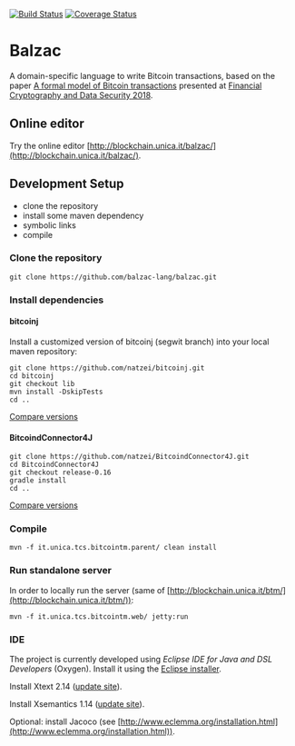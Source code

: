 [![Build Status](https://travis-ci.org/balzac-lang/balzac.svg?branch=master)](https://travis-ci.org/balzac-lang/balzac)
[![Coverage Status](https://coveralls.io/repos/github/balzac-lang/balzac/badge.svg)](https://coveralls.io/github/balzac-lang/balzac)

# Balzac

A domain-specific language to write Bitcoin transactions, based on the paper
[A formal model of Bitcoin transactions](https://eprint.iacr.org/2017/1124.pdf) presented at [Financial Cryptography and Data Security 2018](http://fc18.ifca.ai/).


## Online editor

Try the online editor [http://blockchain.unica.it/balzac/](http://blockchain.unica.it/balzac/).

## Development Setup

- clone the repository
- install some maven dependency
- symbolic links
- compile

### Clone the repository
```
git clone https://github.com/balzac-lang/balzac.git
```

### Install dependencies

#### bitcoinj

Install a customized version of bitcoinj (segwit branch) into your local maven repository:
```
git clone https://github.com/natzei/bitcoinj.git
cd bitcoinj
git checkout lib
mvn install -DskipTests
cd ..
```

[Compare versions](https://github.com/bitcoinj/bitcoinj/compare/segwit...natzei:lib)

#### BitcoindConnector4J

```
git clone https://github.com/natzei/BitcoindConnector4J.git
cd BitcoindConnector4J
git checkout release-0.16
gradle install
cd ..
```

[Compare versions](https://github.com/SulacoSoft/BitcoindConnector4J/compare/master...natzei:master)



### Compile
```
mvn -f it.unica.tcs.bitcointm.parent/ clean install
```

### Run standalone server

In order to locally run the server (same of [http://blockchain.unica.it/btm/](http://blockchain.unica.it/btm/)):

```
mvn -f it.unica.tcs.bitcointm.web/ jetty:run
```



### IDE

The project is currently developed using *Eclipse IDE for Java and DSL Developers* (Oxygen).
Install it using the [Eclipse installer](http://www.eclipse.org/downloads/eclipse-packages/).

Install Xtext 2.14 ([update site](http://download.eclipse.org/modeling/tmf/xtext/updates/composite/releases/)).

Install Xsemantics 1.14 ([update site](http://download.eclipse.org/xsemantics/milestones/1.14/)).

Optional: install Jacoco (see [http://www.eclemma.org/installation.html](http://www.eclemma.org/installation.html)).

